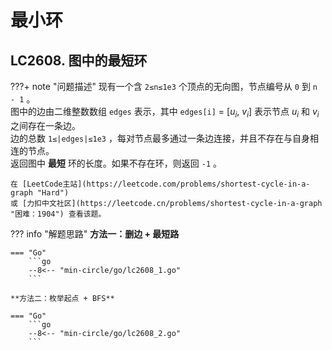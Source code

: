 # 最小环

## LC2608. 图中的最短环

???+ note "问题描述"
    现有一个含 `2≤n≤1e3` 个顶点的无向图，节点编号从 `0` 到 `n - 1` 。<br>
    图中的边由二维整数数组 `edges` 表示，其中 `edges[i]` = [$u_i$, $v_i$] 表示节点 $u_i$ 和 $v_i$ 之间存在一条边。<br>
    边的总数 `1≤|edges|≤1e3` ，每对节点最多通过一条边连接，并且不存在与自身相连的节点。<br>
    返回图中 **最短** 环的长度。如果不存在环，则返回 `-1` 。

    在 [LeetCode主站](https://leetcode.com/problems/shortest-cycle-in-a-graph "Hard")
    或 [力扣中文社区](https://leetcode.cn/problems/shortest-cycle-in-a-graph "困难：1904") 查看该题。

??? info "解题思路"
    **方法一：删边 + 最短路**

    === "Go"
        ```go
        --8<-- "min-circle/go/lc2608_1.go"
        ```

    **方法二：枚举起点 + BFS**

    === "Go"
        ```go
        --8<-- "min-circle/go/lc2608_2.go"
        ```
